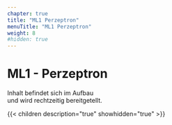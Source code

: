 ```yaml
---
chapter: true
title: "ML1 Perzeptron"
menuTitle: "ML1 Perzeptron"
weight: 8
#hidden: true
---
```


# ML1 - Perzeptron

Inhalt befindet sich im Aufbau<br>
und wird rechtzeitig bereitgetellt.


{{< children description="true" showhidden="true" >}}
